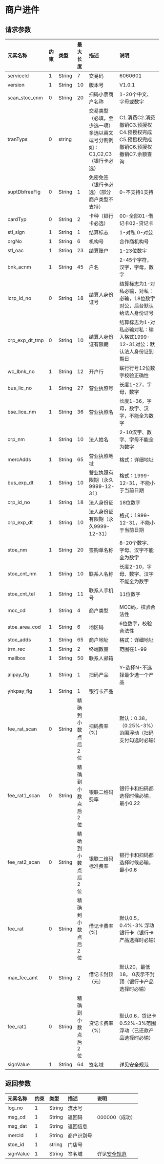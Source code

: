 # 商户进件

## 请求参数

| **元素名称** | **约束** | **类型** | **最大长度** | **描述** | **说明** |
| :--- | :--- | :--- | :--- | :--- | :--- |
| serviceId | 1 | String | 7 | 交易码 | 6060601 |
| version | 1 | String | 10 | 版本号 | V1.0.1 |
| scan\_stoe\_cnm | 0 | String | 20 | 扫码小票商户名称 | 1-20个中文、字母或数字 |
| tranTyps | 0 | string |  | 交易类型（必填，至少选一项）多选以英文逗号分割例如：C1,C2,C3（银行卡必选） | C1.消费C2.消费撤销C3.预授权C4.预授权完成C5.预授权完成撤销C6.预授权撤销C7.余额查询 |
| suptDbfreeFlg | 0 | String | 1 | 免密免签（银行卡必选）（部分商户类型不支持） | 0-不支持1支持 |
| cardTyp | 0 | String | 2 | 卡种（银行卡必选） | 00-全部01-借记卡02-贷记卡 |
| stl\_sign | 1 | String | 1 | 结算标志 | 1-对私 0-对公 |
| orgNo | 1 | String | 6 | 机构号 | 合作商机构号 |
| stl\_oac | 1 | String | 23 | 结算账户 | 1-23位数字 |
| bnk\_acnm | 1 | String | 45 | 户名 | 2-45个字符，汉字，字母，数字 |
| icrp\_id\_no | 0 | String | 18 | 结算人身份证号 | 结算标志为1-对私必输，对私：必输，18位数字对公，后台默认给法人身份证号 |
| crp\_exp\_dt\_tmp | 0 | String | 10 | 结算人身份证有限期 | 结算标志为1-对私必输对私：输入格式1999-12-31对公：默认法人身份证到期日 |
| wc\_lbnk\_no | 1 | String | 12 | 开户行 | 联行行号12位数字校验正确性 |
| bus\_lic\_no | 1 | String | 27 | 营业执照号 | 长度1-27，字母，数字 |
| bse\_lice\_nm | 1 | String | 36 | 营业执照名 | 长度1-36，字母，数字、汉字，不能全为数字 |
| crp\_nm | 1 | String | 10 | 法人姓名 | 2-10汉字、数字、字母不能全为数字 |
| mercAdds | 1 | String | 65 | 营业执照地址 | 格式：详细地址 |
| bus\_exp\_dt | 1 | String | 10 | 营业执照有限期（永久9999-12-31） | 格式：1999-12-31，不能小于当前日期 |
| crp\_id\_no | 1 | String | 18 | 法人身份证 | 18位数字 |
| crp\_exp\_dt | 1 | String | 10 | 法人身份证有限期（永久9999-12-31） | 格式：1999-12-31，不能小于当前日期 |
| stoe\_nm | 1 | String | 20 | 签购单名称 | 8-20个数字、字母、汉字不能全为数字 |
| stoe\_cnt\_nm | 1 | String | 10 | 联系人名称 | 长度2-10，字母、数字、汉字不能全为数字 |
| stoe\_cnt\_tel | 1 | String | 11 | 联系人手机号 | 11位数字 |
| mcc\_cd | 1 | String | 4 | 商户类型 | MCC码，校验合法性 |
| stoe\_area\_cod | 1 | String | 6 | 地区码 | 6位数字，校验合法性 |
| stoe\_adds | 1 | String | 65 | 商户地址 | 格式：详细地址 |
| trm\_rec | 1 | String | 2 | 终端数量 | 范围在1-99 |
| mailbox | 1 | String | 50 | 联系人邮箱 |  |
| alipay\_flg | 1 | String | 1 | 扫码产品 | Y-选择N-不选择最少选一个产品 |
| yhkpay\_flg | 1 | String | 1 | 银行卡产品 |  |
| fee\_rat\_scan | 0 | String | 精确到小数点后2位 | 扫码费率\(%\) | 默认：0.38，（0.25%-3%）范围浮动（扫码支付勾选时必输） |
| fee\_rat1\_scan | 0 | String | 精确到小数点后2位 | 银联二维码费率 | 银行卡和扫码都选择时候必输，最小0.22 |
| fee\_rat2\_scan | 0 | String | 精确到小数点后2位 | 银联二维码标准费率 | 银行卡和扫码都选择时候必输，最小0.6 |
| fee\_rat | 0 | String | 精确到小数点后2位 | 借记卡费率\(%\) | 默认0.5，0.4%-3% 浮动银行卡（银行卡产品选择时必输） |
| max\_fee\_amt | 0 | String | 2 | 借记卡封顶（元） | 默认20，最低18， 0表示不封顶（银行卡产品选择时必输） |
| fee\_rat1 | 0 | String | 精确到小数点后2位 | 贷记卡费率（%） | 默认0.6，贷记卡0.52%-3%范围浮动（已还款产品选择时必输） |
| signValue | 1 | String | 64 | 签名域 | 详见[安全规范](/mercRegist/safety-standard.md) |

## 返回参数

| **元素名称** | **约束** | **类型** | **描述** | **说明** |
| :--- | :--- | :--- | :--- | :--- |
| log\_no | 1 | String | 流水号 |  |
| msg\_cd | 1 | String | 返回码 | 000000（成功） |
| msg\_dat | 1 | String | 返回信息 |  |
| mercId | 1 | String | 商户识别号 |  |
| stoe\_id | 1 | string | 门店号 |  |
| signValue | 1 | String | 签名域 | 详见[安全规范](/mercRegist/safety-standard.md) |



